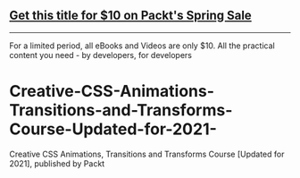 ## [Get this title for $10 on Packt's Spring Sale](https://www.packt.com/V17273?utm_source=github&utm_medium=packt-github-repo&utm_campaign=spring_10_dollar_2022)
-----
For a limited period, all eBooks and Videos are only $10. All the practical content you need \- by developers, for developers

# Creative-CSS-Animations-Transitions-and-Transforms-Course-Updated-for-2021-
Creative CSS Animations, Transitions and Transforms Course [Updated for 2021], published by Packt
